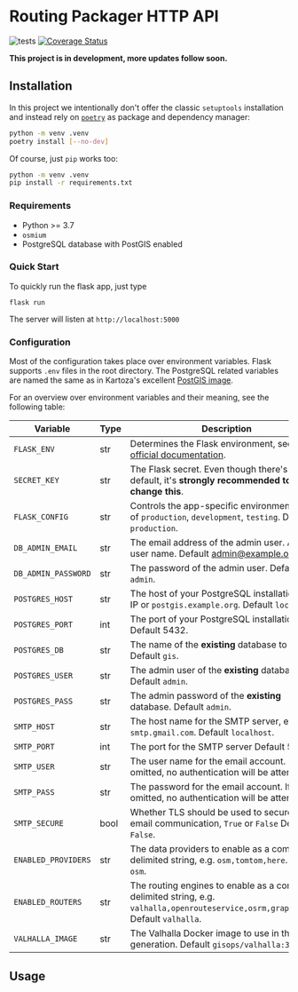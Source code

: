 # Routing Packager HTTP API

![tests](https://github.com/gis-ops/kadas-routing-packager/workflows/tests/badge.svg)
[![Coverage Status](https://coveralls.io/repos/github/gis-ops/kadas-routing-packager/badge.svg?branch=master)](https://coveralls.io/github/gis-ops/kadas-routing-packager?branch=master)

**This project is in development, more updates follow soon.**

## Installation

In this project we intentionally don't offer the classic `setuptools` installation and instead rely on [`poetry`](https://python-poetry.org) as package and dependency manager:

```bash
python -m venv .venv
poetry install [--no-dev]
```

Of course, just `pip` works too:

```bash
python -m venv .venv
pip install -r requirements.txt
```

### Requirements

- Python >= 3.7
- `osmium`
- PostgreSQL database with PostGIS enabled


### Quick Start

To quickly run the flask app, just type

```
flask run
```

The server will listen at `http://localhost:5000`

### Configuration

Most of the configuration takes place over environment variables. Flask supports `.env` files in the root directory. The PostgreSQL related variables are named the same as in Kartoza's excellent [PostGIS image](https://github.com/kartoza/docker-postgis).

For an overview over environment variables and their meaning, see the following table:

| Variable            | Type | Description                                                                                                                       |
|---------------------|------|-----------------------------------------------------------------------------------------------------------------------------------|
| `FLASK_ENV`         | str  | Determines the Flask environment, see the [official documentation](https://flask.palletsprojects.com/en/1.1.x/config/).           |
| `SECRET_KEY`        | str  | The Flask secret. Even though there's a default, it's **strongly recommended to change this**.                                        |
| `FLASK_CONFIG`      | str  | Controls the app-specific environment, one of `production`, `development`, `testing`. Default `production`.                             |
| `DB_ADMIN_EMAIL`    | str  | The email address of the admin user. Acts as user name. Default admin@example.org.                                               |
| `DB_ADMIN_PASSWORD` | str  | The password of the admin user. Default `admin`.                                                                                   |
| `POSTGRES_HOST`     | str  | The host of your PostgreSQL installation, e.g. IP or `postgis.example.org`. Default `localhost`.                                  |
| `POSTGRES_PORT`     | int  | The port of your PostgreSQL installation. Default 5432.                                                                           |
| `POSTGRES_DB`       | str  | The name of the **existing** database to use. Default `gis`.                                                                      |
| `POSTGRES_USER`     | str  | The admin user of the **existing** database. Default `admin`.                                                                     |
| `POSTGRES_PASS`     | str  | The admin password of the **existing** database. Default `admin`.                                                                 |
| `SMTP_HOST`         | str  | The host name for the SMTP server, e.g. `smtp.gmail.com`. Default `localhost`.                                                    |
| `SMTP_PORT`         | int  | The port for the SMTP server Default 587.                                                                                         |
| `SMTP_USER`         | str  | The user name for the email account. If omitted, no authentication will be attempted.                                             |
| `SMTP_PASS`         | str  | The password for the email account. If omitted, no authentication will be attempted.                                              |
| `SMTP_SECURE`       | bool | Whether TLS should be used to secure the email communication, `True` or `False` Default `False`.                                  |
| `ENABLED_PROVIDERS` | str  | The data providers to enable as a comma-delimited string, e.g. `osm,tomtom,here`. Default `osm`.                                  |
| `ENABLED_ROUTERS`   | str  | The routing engines to enable as a comma-delimited string, e.g. `valhalla,openrouteservice,osrm,graphhopper`. Default `valhalla`. |
| `VALHALLA_IMAGE`    | str  | The Valhalla Docker image to use in the tile generation. Default `gisops/valhalla:3.0.9`.                                         |                                                                       |

## Usage
